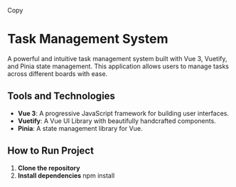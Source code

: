 
Copy
# Task Management System

A powerful and intuitive task management system built with Vue 3, Vuetify, and Pinia state management. This application allows users to manage tasks across different boards with ease.

## Tools and Technologies

- **Vue 3**: A progressive JavaScript framework for building user interfaces.
- **Vuetify**: A Vue UI Library with beautifully handcrafted components.
- **Pinia**: A state management library for Vue.

## How to Run Project 
1. **Clone the repository**
2. **Install dependencies**
npm install
